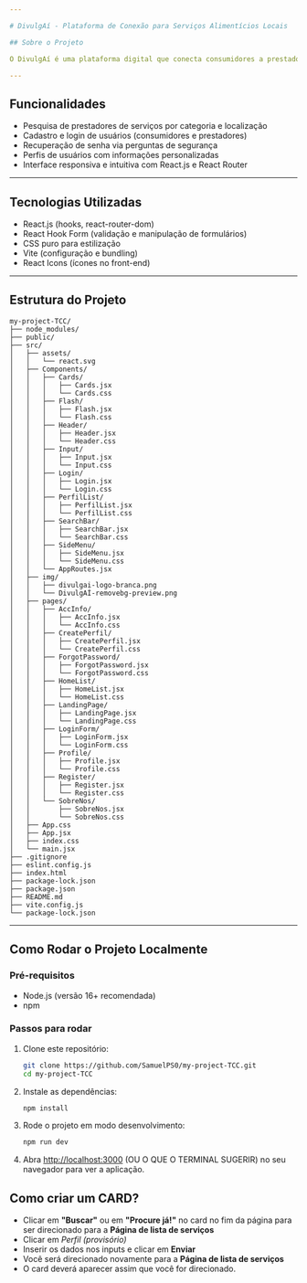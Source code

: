 ```yaml
---

# DivulgAí - Plataforma de Conexão para Serviços Alimentícios Locais

## Sobre o Projeto

O DivulgAí é uma plataforma digital que conecta consumidores a prestadores de serviços locais do ramo alimentício. Com foco em valorizar pequenos negócios, facilitar a divulgação e fortalecer a economia local, o DivulgAí oferece uma experiência prática e direta para encontrar sabores caseiros perto de você.

---
```


## Funcionalidades

* Pesquisa de prestadores de serviços por categoria e localização
* Cadastro e login de usuários (consumidores e prestadores)
* Recuperação de senha via perguntas de segurança
* Perfis de usuários com informações personalizadas
* Interface responsiva e intuitiva com React.js e React Router

---

## Tecnologias Utilizadas

* React.js (hooks, react-router-dom)
* React Hook Form (validação e manipulação de formulários)
* CSS puro para estilização
* Vite (configuração e bundling)
* React Icons (ícones no front-end)

---

## Estrutura do Projeto

```
my-project-TCC/
├── node_modules/
├── public/
├── src/
│   ├── assets/
│   │   └── react.svg
│   ├── Components/
│   │   ├── Cards/
│   │   │   ├── Cards.jsx
│   │   │   └── Cards.css
│   │   ├── Flash/
│   │   │   ├── Flash.jsx
│   │   │   └── Flash.css
│   │   ├── Header/
│   │   │   ├── Header.jsx
│   │   │   └── Header.css
│   │   ├── Input/
│   │   │   ├── Input.jsx
│   │   │   └── Input.css
│   │   ├── Login/
│   │   │   ├── Login.jsx
│   │   │   └── Login.css
│   │   ├── PerfilList/
│   │   │   ├── PerfilList.jsx
│   │   │   └── PerfilList.css
│   │   ├── SearchBar/
│   │   │   ├── SearchBar.jsx
│   │   │   └── SearchBar.css
│   │   ├── SideMenu/
│   │   │   ├── SideMenu.jsx
│   │   │   └── SideMenu.css
│   │   └── AppRoutes.jsx
│   ├── img/
│   │   ├── divulgai-logo-branca.png
│   │   └── DivulgAÍ-removebg-preview.png
│   ├── pages/
│   │   ├── AccInfo/
│   │   │   ├── AccInfo.jsx
│   │   │   └── AccInfo.css
│   │   ├── CreatePerfil/
│   │   │   ├── CreatePerfil.jsx
│   │   │   └── CreatePerfil.css
│   │   ├── ForgotPassword/
│   │   │   ├── ForgotPassword.jsx
│   │   │   └── ForgotPassword.css
│   │   ├── HomeList/
│   │   │   ├── HomeList.jsx
│   │   │   └── HomeList.css
│   │   ├── LandingPage/
│   │   │   ├── LandingPage.jsx
│   │   │   └── LandingPage.css
│   │   ├── LoginForm/
│   │   │   ├── LoginForm.jsx
│   │   │   └── LoginForm.css
│   │   ├── Profile/
│   │   │   ├── Profile.jsx
│   │   │   └── Profile.css
│   │   ├── Register/
│   │   │   ├── Register.jsx
│   │   │   └── Register.css
│   │   └── SobreNos/
│   │       ├── SobreNos.jsx
│   │       └── SobreNos.css
│   ├── App.css
│   ├── App.jsx
│   ├── index.css
│   └── main.jsx
├── .gitignore
├── eslint.config.js
├── index.html
├── package-lock.json
├── package.json
├── README.md
├── vite.config.js
└── package-lock.json

```

---

## Como Rodar o Projeto Localmente

### Pré-requisitos

* Node.js (versão 16+ recomendada)
* npm

### Passos para rodar

1. Clone este repositório:

   ```bash
   git clone https://github.com/SamuelPS0/my-project-TCC.git
   cd my-project-TCC
   ```

2. Instale as dependências:

   ```bash
   npm install
   ```

3. Rode o projeto em modo desenvolvimento:

   ```bash
   npm run dev
   ```

4. Abra [http://localhost:3000](http://localhost:3000) (OU O QUE O TERMINAL SUGERIR)
no seu navegador para ver a aplicação.

## Como criar um CARD?

   * Clicar em **"Buscar"** ou em **"Procure já!"** no card no fim da página para ser direcionado para a **Página de lista de serviços**
   * Clicar em *Perfil (provisório)*
   * Inserir os dados nos inputs e clicar em **Enviar**
   * Você será direcionado novamente para a **Página de lista de serviços**
   * O card deverá aparecer assim que você for direcionado.

